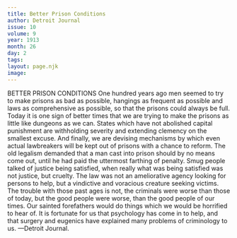 ```yaml
---
title: Better Prison Conditions
author: Detroit Journal
issue: 10
volume: 9
year: 1913
month: 26
day: 2
tags:
layout: page.njk
image:
---
```

BETTER PRISON CONDITIONS    One hundred years ago men seemed to try to make prisons as bad as possible, hangings as frequent as possible and laws as comprehensive as possible, so that the prisons could always be full. Today it is one sign of better times that we are trying to make the prisons as little like dungeons as we can. States which have not abolished capital punishment are withholding severity and extending clemency on the smallest excuse. And finally, we are devising mechanisms by which even actual lawbreakers will be kept out of prisons with a chance to reform. The old legalism demanded that a man cast into prison should by no means come out, until he had paid the uttermost farthing of penalty. Smug people talked of justice being satisfied, when really what was being satisfied was not justice, but cruelty. The law was not an ameliorative agency looking for persons to help, but a vindictive and voracious creature seeking victims. The trouble with those past ages is not, the criminals were worse than those of today, but the good people were worse, than the good people of our times. Our sainted forefathers would do things which we would be horrified to hear of. It is fortunate for us that psychology has come in to help, and that surgery and eugenics have explained many problems of criminology to us. —Detroit Journal. 

